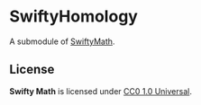 # SwiftyHomology

A submodule of [SwiftyMath](http://github.com/taketo1024/SwiftyMath). 

## License
**Swifty Math** is licensed under [CC0 1.0 Universal](LICENSE).
